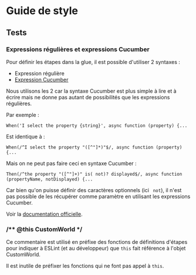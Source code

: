 # Guide de style

## Tests

### Expressions régulières et expressions Cucumber

Pour définir les étapes dans la glue, il est possible d'utiliser 2 syntaxes :
* Expression régulière
* [Expression Cucumber](https://cucumber.io/docs/cucumber/cucumber-expressions/)

Nous utilisons les 2 car la syntaxe Cucumber est plus simple à lire et à écrire mais ne donne pas autant de possibilités que les expressions régulières.

Par exemple :

    When('I select the property {string}', async function (property) {...

Est identique à :

    When(/^I select the property "([^"]*)"$/, async function (property) {...

Mais on ne peut pas faire ceci en syntaxe Cucumber :

    Then(/^the property "([^"]+)" is( not)? displayed$/, async function (propertyName, notDisplayed) {...

Car bien qu'on puisse définir des caractères optionnels (ici ` not`), il n'est pas possible de les récupérer comme paramètre en utilisant les expressions Cucumber.

Voir la [documentation officielle](https://cucumber.io/docs/cucumber/cucumber-expressions/).

### /** @this CustomWorld */

Ce commentaire est utilisé en préfixe des fonctions de définitions d'étapes pour indiquer à ESLint (et au développeur) que `this` fait référence à l'objet CustomWorld.

Il est inutile de préfixer les fonctions qui ne font pas appel à `this`.
